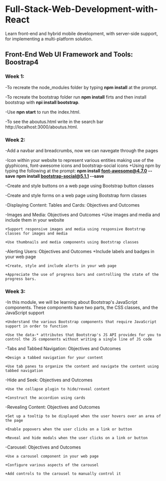 # Full-Stack-Web-Development-with-React
Learn front-end and hybrid mobile development, with server-side support, for implementing a multi-platform solution.

## Front-End Web UI Framework and Tools: Boostrap4
### Week 1:
-To recreate the node_modules folder by typing **npm install** at the prompt.

-To recreate the bootstrap folder run **npm install** firts and then install bootstrap with **npi install bootstrap**.

-Use **npn start** to run the index.html.

-To see the aboutus.html write in the search bar http://localhost:3000/aboutus.html.
### Week 2:
-Add a navbar and breadcrumbs, now we can navegate through the pages 

-Icon within your website to represent various entities making use of the glyphicons, font-awesome icons and bootstrap-social icons
    +Using npm by typing the following at the prompt:
        **npm install font-awesome@4.7.0 --save**
        **npm install bootstrap-social@5.1.1 --save**

-Create and style buttons on a web page using Bootstrap button classes

-Create and style forms on a web page using Bootstrap form classes

-Displaying Content: Tables and Cards: Objectives and Outcomes

-Images and Media: Objectives and Outcomes
    +Use images and media and include them in your website

    +Support responsive images and media using responsive Bootstrap classes for images and media

    +Use thumbnails and media components using Bootstrap classes

-Alerting Users: Objectives and Outcomes
    +Include labels and badges in your web page

    +Create, style and include alerts in your web page

    +Appreciate the use of progress bars and controlling the state of the progress bars.
### Week 3:
-In this module, we will be learning about Bootstrap's JavaScript components. These components have two parts, the CSS classes, and the JavaScript support

    +Understand the various Bootstrap components that require JavaScript support in order to function

    +Use the data-* attributes that Bootstrap's JS API provides for you to control the JS components without writing a single line of JS code

-Tabs and Tabbed Navigation: Objectives and Outcomes

    +Design a tabbed navigation for your content
    
    +Use tab panes to organize the content and navigate the content using tabbed navigation

-Hide and Seek: Objectives and Outcomes

    +Use the collapse plugin to hide/reveal content

    +Construct the accordion using cards

-Revealing Content: Objectives and Outcomes

    +Set up a tooltip to be displayed when the user hovers over an area of the page
    
    +Enable popovers when the user clicks on a link or button
    
    +Reveal and hide modals when the user clicks on a link or button

-Carousel: Objectives and Outcomes

    +Use a carousel component in your web page

    +Configure various aspects of the carousel
    
    +Add controls to the carousel to manually control it